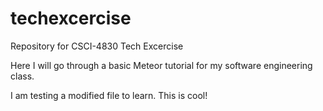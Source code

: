 # techexcercise
Repository for CSCI-4830 Tech Excercise

Here I will go through a basic Meteor tutorial for my software engineering class.

I am testing a modified file to learn. This is cool!
